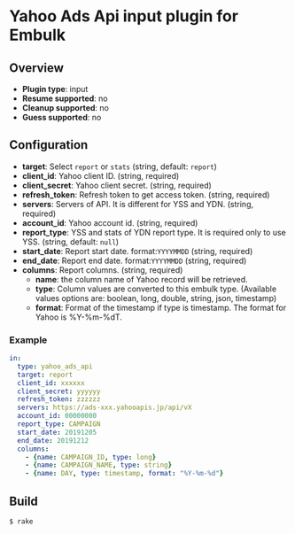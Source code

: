 # Yahoo Ads Api input plugin for Embulk

## Overview

* **Plugin type**: input
* **Resume supported**: no
* **Cleanup supported**: no
* **Guess supported**: no

## Configuration

- **target**: Select `report` or `stats` (string, default: `report`)
- **client_id**: Yahoo client ID. (string, required)
- **client_secret**: Yahoo client secret. (string, required)
- **refresh_token**: Refresh token to get access token.  (string, required)
- **servers**: Servers of API. It is different for YSS and YDN. (string, required)
- **account_id**: Yahoo account id. (string, required)
- **report_type**: YSS and stats of YDN report type. It is required only to use YSS. (string, default: `null`)
- **start_date**: Report start date. format:`YYYYMMDD` (string, required)
- **end_date**: Report end date. format:`YYYYMMDD` (string, required)
- **columns**: Report columns. (string, required)
  - **name**: the column name of Yahoo record will be retrieved.
  - **type**: Column values are converted to this embulk type. (Available values options are: boolean, long, double, string, json, timestamp)
  - **format**: Format of the timestamp if type is timestamp. The format for Yahoo is %Y-%m-%dT.

### Example

```yaml
in:
  type: yahoo_ads_api
  target: report
  client_id: xxxxxx
  client_secret: yyyyyy
  refresh_token: zzzzzz
  servers: https://ads-xxx.yahooapis.jp/api/vX
  account_id: 00000000
  report_type: CAMPAIGN
  start_date: 20191205
  end_date: 20191212
  columns:
    - {name: CAMPAIGN_ID, type: long}
    - {name: CAMPAIGN_NAME, type: string}
    - {name: DAY, type: timestamp, format: "%Y-%m-%d"}
```


## Build

```
$ rake
```

